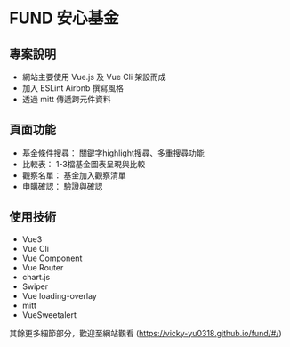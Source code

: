 # FUND 安心基金

## 專案說明
* 網站主要使用 Vue.js 及 Vue Cli 架設而成
* 加入 ESLint Airbnb 撰寫風格
* 透過 mitt 傳遞跨元件資料

## 頁面功能
* 基金條件搜尋： 關鍵字highlight搜尋、多重搜尋功能
* 比較表： 1-3檔基金圖表呈現與比較
* 觀察名單： 基金加入觀察清單
* 申購確認： 驗證與確認

## 使用技術
- Vue3
- Vue Cli
- Vue Component
- Vue Router
- chart.js
- Swiper
- Vue loading-overlay
- mitt
- VueSweetalert

其餘更多細節部分，歡迎至網站觀看 
(https://vicky-yu0318.github.io/fund/#/)

